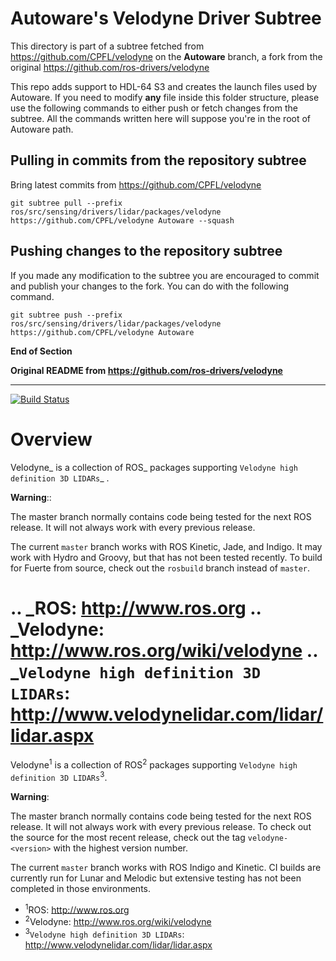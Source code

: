 Autoware's Velodyne Driver Subtree
==================================

This directory is part of a subtree fetched from https://github.com/CPFL/velodyne on the **Autoware** branch, a fork from the original https://github.com/ros-drivers/velodyne

This repo adds support to HDL-64 S3 and creates the launch files used by Autoware.
If you need to modify **any** file inside this folder structure, please use the following commands to either push or fetch changes from the subtree.
All the commands written here will suppose you're in the root of Autoware path.

## Pulling in commits from the repository subtree 

Bring latest commits from https://github.com/CPFL/velodyne

`git subtree pull --prefix ros/src/sensing/drivers/lidar/packages/velodyne https://github.com/CPFL/velodyne Autoware --squash`

## Pushing changes to the repository subtree 

If you made any modification to the subtree you are encouraged to commit and publish your changes to the fork. You can do with the following command.

`git subtree push --prefix ros/src/sensing/drivers/lidar/packages/velodyne https://github.com/CPFL/velodyne Autoware`

**End of Section**

**Original README from https://github.com/ros-drivers/velodyne**

---

[![Build Status](https://travis-ci.org/ros-drivers/velodyne.svg?branch=master)](https://travis-ci.org/ros-drivers/velodyne)


Overview
========

Velodyne_ is a collection of ROS_ packages supporting `Velodyne high
definition 3D LIDARs`_ .

**Warning**::

  The master branch normally contains code being tested for the next
  ROS release.  It will not always work with every previous release.

The current ``master`` branch works with ROS Kinetic, Jade, and
Indigo.  It may work with Hydro and Groovy, but that has not been
tested recently.  To build for Fuerte from source, check out the
``rosbuild`` branch instead of ``master``.

.. _ROS: http://www.ros.org
.. _Velodyne: http://www.ros.org/wiki/velodyne
.. _`Velodyne high definition 3D LIDARs`: http://www.velodynelidar.com/lidar/lidar.aspx
=======
Velodyne<sup>1</sup> is a collection of ROS<sup>2</sup> packages supporting `Velodyne high
definition 3D LIDARs`<sup>3</sup>.

**Warning**:

  The master branch normally contains code being tested for the next
  ROS release.  It will not always work with every previous release.
  To check out the source for the most recent release, check out the
  tag `velodyne-<version>` with the highest version number.

The current ``master`` branch works with ROS Indigo and Kinetic.
CI builds are currently run for Lunar and Melodic but extensive
testing has not been completed in those environments.

- <sup>1</sup>ROS: http://www.ros.org
- <sup>2</sup>Velodyne: http://www.ros.org/wiki/velodyne
- <sup>3</sup>`Velodyne high definition 3D LIDARs`: http://www.velodynelidar.com/lidar/lidar.aspx
